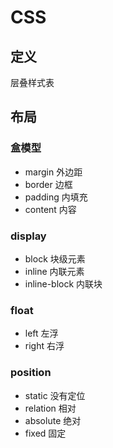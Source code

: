 # CSS #

## 定义 ##
层叠样式表

## 布局 ##
### 盒模型 ###
  - margin 外边距
  - border 边框
  - padding 内填充
  - content 内容
	
### display ###
  - block 块级元素
  - inline 内联元素
  - inline-block 内联块
	
### float ###
  - left 左浮
  - right 右浮

### position ###
  - static 没有定位
  - relation 相对
  - absolute 绝对
  - fixed 固定
